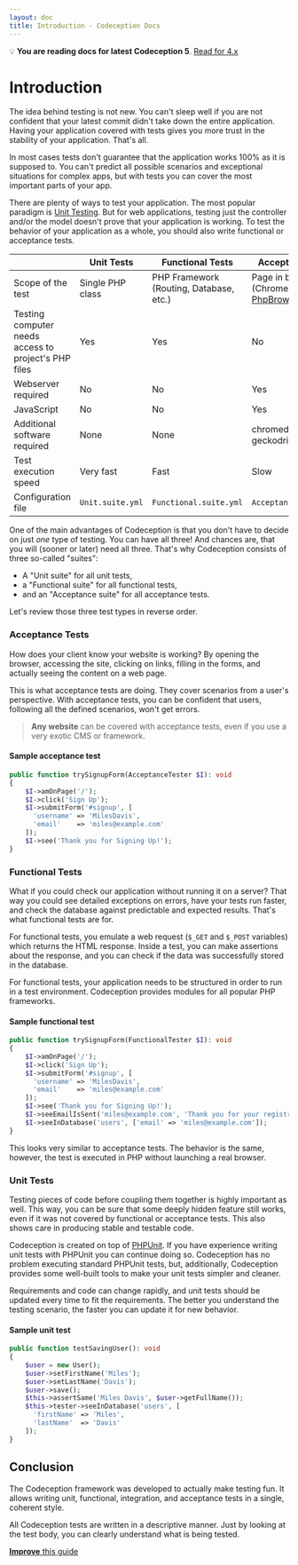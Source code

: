 ```yaml
---
layout: doc
title: Introduction - Codeception Docs
---
```


<div class="alert alert-success">💡 <b>You are reading docs for latest Codeception 5</b>. <a href="/docs/4.x/Introduction">Read for 4.x</a></div>

# Introduction

The idea behind testing is not new. You can't sleep well if you are not confident
that your latest commit didn't take down the entire application.
Having your application covered with tests gives you more trust in the stability of your application. That's all.

In most cases tests don't guarantee that the application works 100% as it is supposed to.
You can't predict all possible scenarios and exceptional situations for complex apps,
but with tests you can cover the most important parts of your app.

There are plenty of ways to test your application.
The most popular paradigm is [Unit Testing](https://en.wikipedia.org/wiki/Unit_testing).
But for web applications, testing just the controller and/or the model doesn't prove that your application is working.
To test the behavior of your application as a whole, you should also write functional or acceptance tests.

| | Unit Tests | Functional Tests | Acceptance Tests
| --- | --- | --- | --- |
| Scope of the test | Single PHP class | PHP Framework (Routing, Database, etc.) | Page in browser (Chrome, Firefox, or [PhpBrowser](https://codeception.com/docs/03-AcceptanceTests#PhpBrowser)) |
| Testing computer needs access to project's PHP files | Yes | Yes | No |
| Webserver required | No | No | Yes |
| JavaScript  | No | No | Yes |
| Additional software required | None | None | chromedriver / geckodriver |
| Test execution speed | Very fast | Fast | Slow |
| Configuration file | `Unit.suite.yml` | `Functional.suite.yml` | `Acceptance.suite.yml` |

One of the main advantages of Codeception is that you don't have to decide on just *one* type of testing. You can have all three!
And chances are, that you will (sooner or later) need all three. That's why Codeception consists of three so-called "suites":
* A "Unit suite" for all unit tests,
* a "Functional suite" for all functional tests,
* and an "Acceptance suite" for all acceptance tests.

Let's review those three test types in reverse order.

### Acceptance Tests

How does your client know your website is working? By opening the browser, accessing the site, clicking on links, filling in the forms, and actually seeing the content on a web page.

This is what acceptance tests are doing. They cover scenarios from a user's perspective.
With acceptance tests, you can be confident that users, following all the defined scenarios, won't get errors.

> **Any website** can be covered with acceptance tests, even if you use a very exotic CMS or framework.

#### Sample acceptance test

```php
public function trySignupForm(AcceptanceTester $I): void
{
    $I->amOnPage('/');
    $I->click('Sign Up');
    $I->submitForm('#signup', [
      'username' => 'MilesDavis', 
      'email'    => 'miles@example.com'
    ]);
    $I->see('Thank you for Signing Up!');
}
```

### Functional Tests

What if you could check our application without running it on a server?
That way you could see detailed exceptions on errors, have your tests run faster, and check the database against predictable and expected results. That's what functional tests are for.

For functional tests, you emulate a web request (`$_GET` and `$_POST` variables) which returns the HTML response. Inside a test, you can make assertions about the response, and you can check if the data was successfully stored in the database.

For functional tests, your application needs to be structured in order to run in a test environment. Codeception provides modules for all popular PHP frameworks.

#### Sample functional test

```php
public function trySignupForm(FunctionalTester $I): void
{
    $I->amOnPage('/');
    $I->click('Sign Up');
    $I->submitForm('#signup', [
      'username' => 'MilesDavis',
      'email'    => 'miles@example.com'
    ]);
    $I->see('Thank you for Signing Up!');
    $I->seeEmailIsSent('miles@example.com', 'Thank you for your registration');
    $I->seeInDatabase('users', ['email' => 'miles@example.com']);
}
```

This looks very similar to acceptance tests. The behavior is the same, however, the test is executed in PHP without launching a real browser.

### Unit Tests

Testing pieces of code before coupling them together is highly important as well. This way,
you can be sure that some deeply hidden feature still works, even if it was not covered by functional or acceptance tests.
This also shows care in producing stable and testable code.

Codeception is created on top of [PHPUnit](https://www.phpunit.de/). If you have experience writing unit tests with PHPUnit
you can continue doing so. Codeception has no problem executing standard PHPUnit tests,
but, additionally, Codeception provides some well-built tools to make your unit tests simpler and cleaner.

Requirements and code can change rapidly,
and unit tests should be updated every time to fit the requirements.
The better you understand the testing scenario, the faster you can update it for new behavior.

#### Sample unit test

```php
public function testSavingUser(): void
{
    $user = new User();
    $user->setFirstName('Miles');
    $user->setLastName('Davis');
    $user->save();
    $this->assertSame('Miles Davis', $user->getFullName());
    $this->tester->seeInDatabase('users', [
      'firstName' => 'Miles', 
      'lastName'  => 'Davis'
    ]);
}
```

## Conclusion

The Codeception framework was developed to actually make testing fun.
It allows writing unit, functional, integration, and acceptance tests in a single, coherent style.

All Codeception tests are written in a descriptive manner.
Just by looking at the test body, you can clearly understand what is being tested.

<div class="alert alert-warning"><a href="https://github.com/Codeception/codeception.github.com/edit/master/docs/Introduction.md"><strong>Improve</strong> this guide</a></div>
